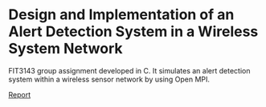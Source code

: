 # Design and Implementation of an Alert Detection System in a Wireless System Network
FIT3143 group assignment developed in C. It simulates an alert detection system within a wireless sensor network by using Open MPI.

<object data="Report.pdf" type="application/x-pdf" title="Report" width="500" height="720">
    <a href="Report.pdf">Report</a> 
</object>
